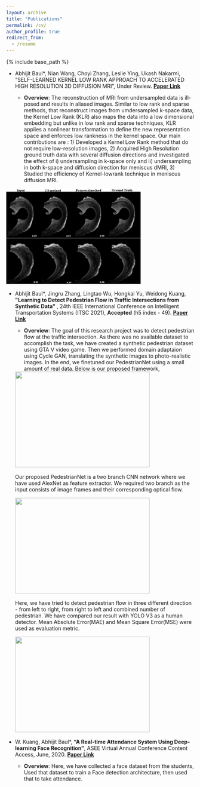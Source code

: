 ```yaml
---
layout: archive
title: "Publications"
permalink: /cv/
author_profile: true
redirect_from:
  - /resume
---
```


{% include base_path %}
* Abhijit Baul*, Nian Wang, Choyi Zhang, Leslie Ying, Ukash Nakarmi, “SELF-LEARNED KERNEL LOW RANK APPROACH TO ACCELERATED HIGH RESOLUTION 3D DIFFUSION MRI”, Under Review. <b> <a href="https://drive.google.com/file/d/1cZMwD9qnPEN7KL3jXZ0UgjKqIiQAFWOU/view?usp=sharing">Paper Link</a> </b>

  * <b>Overview</b>:
The reconstruction of MRI from undersampled data is ill-posed and results in aliased images. Similar to low rank and sparse methods, that reconstruct images from umdersampled k-space data, the Kernel Low Rank (KLR) also maps the data into a low dimensional embedding but unlike in low rank and sparse techniques, KLR applies a nonlinear transformation to define the new representation space and enforces low rankness in the kernel space. Our main contributions are : 1) Developed a Kernel Low Rank method
that do not require low-resolution images, 2) Acquired High Resolution ground truth data with several diffusion directions
and investigated the effect of i) undersampling in k-space only and ii) undersampling in both k-space and diffusion direction
for meniscus dMRI, 3) Studied the efficiency of Kernel-lowrank technique in meniscus diffusion MRI. 

<img src="https://github.com/abhijit-buet/abhijit-buet.github.io/blob/master/web_1.jpg" class="centerImage" width="360" height = "256" >




* Abhijit Baul*, Jingru Zhang, Lingtao Wu, Hongkai Yu, Weidong Kuang, <b>"Learning to Detect Pedestrian Flow in Traffic
Intersections from Synthetic Data" </b>, 24th IEEE International Conference on Intelligent Transportation Systems (ITSC 2021), <b>Accepted</b> (h5 index - 49). <b> <a href="https://drive.google.com/file/d/12JTaBG-rgahMRnsL6DuV1MeA8U7kuP4p/view?usp=sharing">Paper Link</a> </b>



  * <b>Overview</b>: The goal of this research project was to detect pedestrian flow at the traffic intersection. As there was no available dataset to accomplish the task, we have created a synthetic pedestrian dataset using GTA V video game. 
 Then we performed domain adaptaion using Cycle GAN, translating the synthetic images to photo-realistic images. In the end, we finetuned our PedestrianNet using a small amount of real data. Below is our proposed framework,  
 
  <img src="https://github.com/abhijit-buet/Images/blob/main/Summary.PNG"  width="360" height = "256">
   
   
   Our proposed PedestrianNet is a two branch CNN network where we have used AlexNet as feature extractor.
   We required two branch as the input consists of image frames and their corresponding optical flow.

     <img src="https://github.com/abhijit-buet/Images/blob/main/AlexNet.PNG" width="360" height = "256">
    
  
    
   Here, we have tried to detect pedestrian flow in three different direction - from left to right, from right to left and combined number of pedestrian. We have compared our result with YOLO V3 as a human detector. Mean Absolute Error(MAE) and Mean Square Error(MSE) were used as evaluation metric.
   
   <img src="https://github.com/abhijit-buet/Images/blob/main/Capture.PNG" width="360" height = "256"> 




* W. Kuang, Abhijit Baul*,<b> “A Real-time Attendance System Using Deep-learning Face Recognition”</b>,
ASEE Virtual Annual Conference Content Access, June, 2020. <b> <a href="https://peer.asee.org/a-real-time-attendance-system-using-deep-learning-face-recognition">Paper Link</a> </b>
   
  * <b>Overview</b>: Here, we have collected a face dataset from the students, Used that dataset to train a Face detection architecture, then used that to take attendance.
